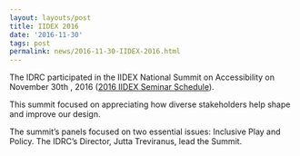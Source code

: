```yaml
---
layout: layouts/post
title: IIDEX 2016
date: '2016-11-30'
tags: post
permalink: news/2016-11-30-IIDEX-2016.html
---
```

<p>
The IDRC participated in the IIDEX National Summit on Accessibility on November 30th
, 2016 (<a href="https://tbs.iidexcanada.com/conference/seminars2016">2016 IIDEX Seminar
 Schedule</a>).
</p>
<p>
This summit focused on appreciating how diverse stakeholders help shape and improve our design.
</p>
<p>
The summit’s panels focused on two essential issues: Inclusive Play and Policy. The
 IDRC’s Director, Jutta Treviranus, lead the Summit.
</p>
